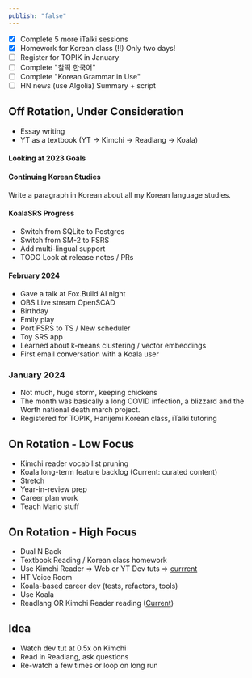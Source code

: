 ```yaml
---
publish: "false"
---
```


- [x] Complete 5 more iTalki sessions
- [x] Homework for Korean class (!!) Only two days!
 - [ ] Register for TOPIK in January
 - [ ] Complete "찰떡 한국어"
 - [ ] Complete "Korean Grammar in Use"
 - [ ] HN news (use Algolia) Summary + script
 
## Off Rotation, Under Consideration

 - Essay writing
 - YT as a textbook (YT -> Kimchi -> Readlang -> Koala)

#### Looking at 2023 Goals

#### Continuing Korean Studies
Write a paragraph in Korean about all my Korean language studies.
#### KoalaSRS Progress
- Switch from SQLite to Postgres
- Switch from SM-2 to FSRS
- Add multi-lingual support
- TODO Look at release notes / PRs

#### February 2024

 - Gave a talk at Fox.Build AI night
 - OBS Live stream OpenSCAD
 - Birthday
 - Emily play
 - Port FSRS to TS / New scheduler
 - Toy SRS app
 - Learned about k-means clustering / vector embeddings
 - First email conversation with a Koala user
### January 2024
  - Not much, huge storm, keeping chickens
  - The month was basically a long COVID infection, a blizzard and the Worth national death march project.
  - Registered for TOPIK, Hanijemi Korean class, iTalki tutoring
## On Rotation - Low Focus
 - Kimchi reader vocab list pruning
 - Koala long-term feature backlog (Current: curated content)
 - Stretch
 - Year-in-review prep
 - Career plan work
 - Teach Mario stuff
## On Rotation - High Focus

 - Dual N Back
 - Textbook Reading / Korean class homework
 - Use Kimchi Reader => Web or YT Dev tuts => [currrent](https://youtu.be/Gt40VneLdX4?si=xR9p3EotN7Gy6sHm)
 - HT Voice Room
 - Koala-based career dev (tests, refactors, tools)
 - Use Koala
 - Readlang OR Kimchi Reader reading ([Current](https://nextjs-ko.org/docs/getting-started/installation))
## Idea
 - Watch dev tut at 0.5x on Kimchi
 - Read in Readlang, ask questions
 - Re-watch a few times or loop on long run
